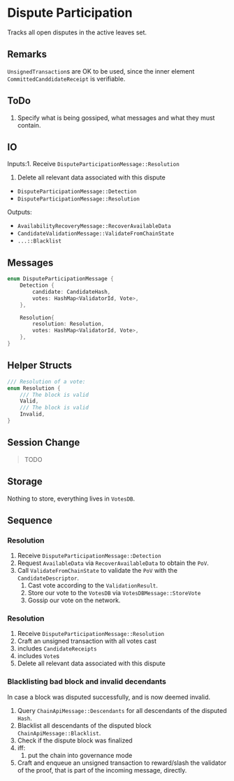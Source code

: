 # Dispute Participation

Tracks all open disputes in the active leaves set.

## Remarks

`UnsignedTransaction`s are OK to be used, since the inner
element `CommittedCanddidateReceipt` is verifiable.

## ToDo

1. Specify what is being gossiped, what messages and what they must contain.


## IO

Inputs:1. Receive `DisputeParticipationMessage::Resolution`
1. Delete all relevant data associated with this dispute


* `DisputeParticipationMessage::Detection`
* `DisputeParticipationMessage::Resolution`

Outputs:

* `AvailabilityRecoveryMessage::RecoverAvailableData`
* `CandidateValidationMessage::ValidateFromChainState`
* `...::Blacklist`

## Messages

```rust
enum DisputeParticipationMessage {
    Detection {
        candidate: CandidateHash,
        votes: HashMap<ValidatorId, Vote>,
    },

    Resolution{
        resolution: Resolution,
        votes: HashMap<ValidatorId, Vote>,
    },
}
```

## Helper Structs

```rust
/// Resolution of a vote:
enum Resolution {
    /// The block is valid
    Valid,
    /// The block is valid
    Invalid,
}
```

## Session Change

> TODO

## Storage

Nothing to store, everything lives in `VotesDB`.

## Sequence

### Resolution

1. Receive `DisputeParticipationMessage::Detection`
1. Request `AvailableData` via `RecoverAvailableData` to obtain the `PoV`.
1. Call `ValidateFromChainState` to validate the `PoV` with the `CandidateDescriptor`.
    1. Cast vote according to the `ValidationResult`.
    1. Store our vote to the `VotesDB` via `VotesDBMessage::StoreVote`
    1. Gossip our vote on the network.

### Resolution

1. Receive `DisputeParticipationMessage::Resolution`
1. Craft an unsigned transaction with all votes cast
  1. includes `CandidateReceipts`
  1. includes `Vote`s
1. Delete all relevant data associated with this dispute

### Blacklisting bad block and invalid decendants

In case a block was disputed successfully, and is now deemed invalid.

1. Query `ChainApiMessage::Descendants` for all descendants of the disputed `Hash`.
1. Blacklist all descendants of the disputed block `ChainApiMessage::Blacklist`.
1. Check if the dispute block was finalized
1. iff:
    1. put the chain into governance mode
1. Craft and enqueue an unsigned transaction to reward/slash the validator of the proof, that is part of the incoming message, directly.
